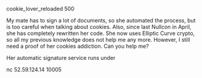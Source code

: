  cookie_lover_reloaded
500

My mate has to sign a lot of documents, so she automated the process, but is too careful when talking about cookies. Also, since last Nullcon in April, she has completely rewritten her code. She now uses Elliptic Curve crypto, so all my previous knowledge does not help me any more. However, I still need a proof of her cookies addiction. Can you help me?

Her automatic signature service runs under

nc 52.59.124.14 10005
